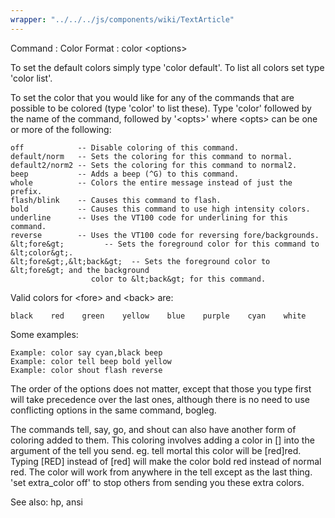 ```yaml
---
wrapper: "../../../js/components/wiki/TextArticle"
---
```

Command : Color
Format  : color &lt;options&gt;

To set the default colors simply type 'color default'.
To list all colors set type 'color list'.

To set the color that you would like for any of the commands that are
possible to be colored (type 'color' to list these). Type 'color' followed by 
the name of the command, followed by '&lt;opts&gt;' where &lt;opts&gt; can be one or more
of the following:

    off            -- Disable coloring of this command.
    default/norm   -- Sets the coloring for this command to normal.
    default2/norm2 -- Sets the coloring for this command to normal2.
    beep           -- Adds a beep (^G) to this command.
    whole          -- Colors the entire message instead of just the prefix.
    flash/blink    -- Causes this command to flash.
    bold           -- Causes this command to use high intensity colors.
    underline      -- Uses the VT100 code for underlining for this command.
    reverse        -- Uses the VT100 code for reversing fore/backgrounds.
    &lt;fore&gt;         -- Sets the foreground color for this command to &lt;color&gt;.
    &lt;fore&gt;,&lt;back&gt;  -- Sets the foreground color to &lt;fore&gt; and the background
                      color to &lt;back&gt; for this command.

Valid colors for &lt;fore&gt; and &lt;back&gt; are:

    black    red    green    yellow    blue    purple    cyan    white

Some examples:

    Example: color say cyan,black beep
    Example: color tell beep bold yellow
    Example: color shout flash reverse

The order of the options does not matter, except that those you type first
will take precedence over the last ones, although there is no need to use
conflicting options in the same command, bogleg.

The commands tell, say, go, and shout can also have another form of coloring
added to them. This coloring involves adding a color in [] into the argument
of the tell you send.
    eg. tell mortal this color will be [red]red.
Typing [RED] instead of [red] will make the color bold red instead of normal
red. The color will work from anywhere in the tell except as the last thing.
'set extra_color off' to stop others from sending you these extra colors.

See also: hp, ansi
